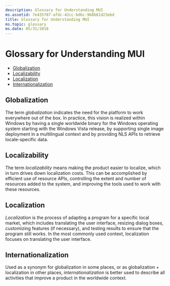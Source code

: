 ```yaml
---
description: Glossary for Understanding MUI
ms.assetid: 7e435787-afdc-42cc-bdbc-9b8b81d23ebd
title: Glossary for Understanding MUI
ms.topic: glossary
ms.date: 05/31/2018
---
```


# Glossary for Understanding MUI

-   [Globalization](#globalization)
-   [Localizability](#localizability)
-   [Localization](#localization)
-   [Internationalization](#internationalization)

## Globalization

The term *globalization* indicates the need for the platform to work everywhere out of the box. In practice, this vision is realized within Windows by having a single worldwide binary for the Windows operating system starting with the Windows Vista release, by supporting single image deployment in a multilingual context and by providing NLS APIs to retrieve locale-specific data.

## Localizability

The term *localizability* means making the product easier to localize, which in turn drives down localization costs. This can be accomplished by efficient use of resource APIs, controlling the extent and number of resources added to the system, and improving the tools used to work with these resources.

## Localization

*Localization* is the process of adapting a program for a specific local market, which includes translating the user interface, resizing dialog boxes, customizing features (if necessary), and testing results to ensure that the program still works. In the most commonly used context, localization focuses on translating the user interface.

## Internationalization

Used as a synonym for globalization in some places, or as globalization + localization in other places, *internationalization* is better used to describe all activities that improve a product in the worldwide context.

 

 



